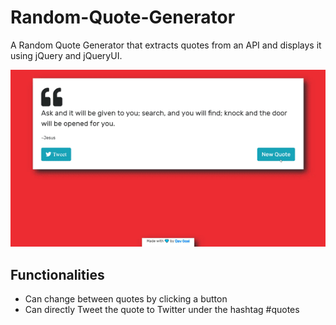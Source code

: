 # Random-Quote-Generator
A Random Quote Generator that extracts quotes from an API and displays it using jQuery and jQueryUI. 

<p align="center">
  <img width="800" src="random-quote-gen.gif">
</p>

## Functionalities
- Can change between quotes by clicking a button
- Can directly Tweet the quote to Twitter under the hashtag #quotes

